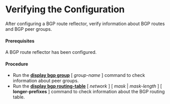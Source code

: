 Verifying the Configuration
===========================

After configuring a BGP route reflector, verify information about BGP routes and BGP peer groups.

#### Prerequisites

A BGP route reflector has been configured.
#### Procedure

* Run the [**display bgp group**](cmdqueryname=display+bgp+group) [ *group-name* ] command to check information about peer groups.
* Run the [**display bgp routing-table**](cmdqueryname=display+bgp+routing-table+longer-prefixes) [ *network* ] [ *mask* | *mask-length* ] [ **longer-prefixes** ] command to check information about the BGP routing table.